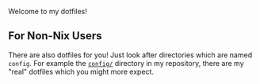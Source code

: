Welcome to my dotfiles!

## For Non-Nix Users
There are also dotfiles for you! Just look after directories which are named
`config`. For example the [`config/`] directory in my repository, there are
my "real" dotfiles which you might more expect.

[`config/`]: https://github.com/TornaxO7/dotfiles/tree/main/config